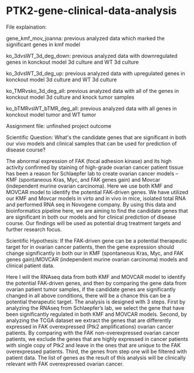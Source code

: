 # PTK2-gene-clinical-data-analysis
File explaination:

gene_kmf_mov_joanna: previous analyzed data which marked the significant genes in kmf model

ko_3dvsWT_3d_deg_down: previous analyzed data with downregulated genes in konckout model 3d culture and WT 3d culture 

ko_3dvsWT_3d_deg_up: previous analyzed data with upregulated genes in konckout model 3d culture and WT 3d culture 

ko_TMRvsko_3d_deg_all: previous analyzed data with all of the genes in konckout model 3d culture and knock tumor samples

ko_bTMRvsWT_bTMR_deg_all: previous analyzed data with all genes in konckout model tumor and WT tumor

Assignment file: unfinshed project outcome

Scientific Question: What's the candidate genes that are significant in both our vivo models and clinical samples that can be used for prediction of disease course?

The abnormal expression of FAK (focal adhesion kinase) and its high activity confirmed by staining of high-grade ovarian cancer patient tissue has been a reason for Schlaepfer lab to create ovarian cancer models – KMF (spontaneous Kras, Myc, and FAK genes gain) and Movcar (independent murine ovarian carcinoma). Here we use both KMF and MOVCAR model to identify the potential FAK-driven genes. We have utilized our KMF and Movcar models in virto and in vivo in mice, isolated total RNA and performed RNA seq in Novogene company. By using this data and bioinformatics pipeline here, we are aiming to find the candidate genes that are significant in both our models and for clinical prediction of disease course. Our findings will be used as potential drug treatment targets and further research focus.

Scientific Hypothesis: If the FAK-driven gene can be a potential therapeutic target for in ovarian cancer patients, then the gene expression should change significantly in both our in KMF (spontaneous Kras, Myc, and FAK genes gain)/MOVCAR (independent murine ovarian carcinoma) models and clinical patient data.

Here I will the RNAseq data from both KMF and MOVCAR model to identify the potential FAK-driven genes, and then by comparing the gene data from ovarian patient tumor samples, if the candidate genes are significantly changed in all above conditions, there will be a chance this can be a potential therapeutic target. The analysis is designed with 3 steps. First by analyzing the RNAseq from Schlaepfer’s lab, we select the gene that have been significantly regulated in both KMF and MOVCAR models. Second, by analyzing the TCGA dataset we extract the genes that are differently expressed in FAK overexpressed (Ptk2 amplifications) ovarian cancer patients. By comparing with the FAK non-overexpressed ovarian cancer patients, we exclude the genes that are highly expressed in cancer patients with single copy of Ptk2 and leave in the ones that are unique to the FAK overexpressed patients. Third, the genes from step one will be filtered with patient data. The list of genes as the result of this analysis will be clinically relevant with FAK overexpressed ovarian cancer.

